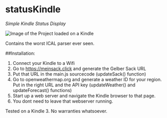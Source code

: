 # statusKindle
_Simple Kindle Status Display_

![Image of the Project loaded on a Kindle](http://66.media.tumblr.com/24b0ea35e697bde32ba62c90701f4a95/tumblr_o0v1gfeZ5Q1tqypxno1_1280.jpg)

Contains the worst ICAL parser ever seen.

##Installation:
1. Connect your Kindle to a Wifi
2. Go to https://meinsack.click and generate the Gelber Sack URL
3. Put that URL in the main.js sourcecode (updateSack() function)
4. Go to openweathermap.org and generate a weather ID for your region. Put in the right URL and the API key (updateWeather() and updateForecast() functions)
5. Start up a web server and navigate the Kindle browser to that page.
6. You dont need to leave that webserver running.

Tested on a Kindle 3. No warranties whatsoever.
